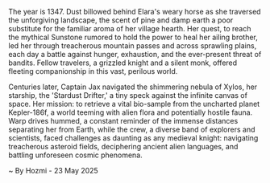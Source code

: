 
The year is 1347.  Dust billowed behind Elara's weary horse as she traversed the unforgiving landscape, the scent of pine and damp earth a poor substitute for the familiar aroma of her village hearth.  Her quest, to reach the mythical Sunstone rumored to hold the power to heal her ailing brother, led her through treacherous mountain passes and across sprawling plains, each day a battle against hunger, exhaustion, and the ever-present threat of bandits.  Fellow travelers, a grizzled knight and a silent monk, offered fleeting companionship in this vast, perilous world.

Centuries later, Captain Jax navigated the shimmering nebula of Xylos, her starship, the 'Stardust Drifter,' a tiny speck against the infinite canvas of space.  Her mission: to retrieve a vital bio-sample from the uncharted planet Kepler-186f, a world teeming with alien flora and potentially hostile fauna.  Warp drives hummed, a constant reminder of the immense distances separating her from Earth, while the crew, a diverse band of explorers and scientists, faced challenges as daunting as any medieval knight: navigating treacherous asteroid fields, deciphering ancient alien languages, and battling unforeseen cosmic phenomena.

~ By Hozmi - 23 May 2025
